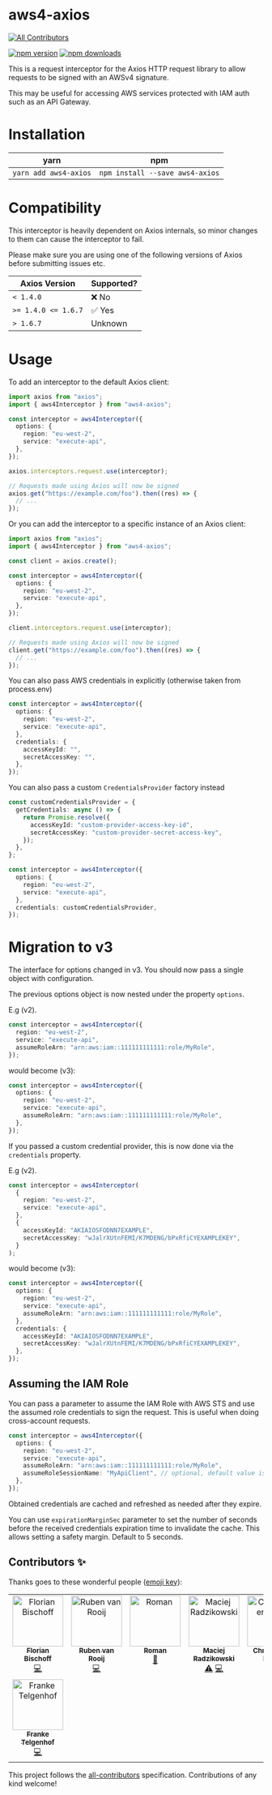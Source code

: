 # aws4-axios

<!-- ALL-CONTRIBUTORS-BADGE:START - Do not remove or modify this section -->
[![All Contributors](https://img.shields.io/badge/all_contributors-8-orange.svg?style=flat-square)](#contributors-)
<!-- ALL-CONTRIBUTORS-BADGE:END -->

[![npm version](https://img.shields.io/npm/v/aws4-axios.svg?style=flat-square)](https://www.npmjs.org/package/aws4-axios)
[![npm downloads](https://img.shields.io/npm/dm/aws4-axios.svg?style=flat-square)](http://npm-stat.com/charts.html?package=aws4-axios)

This is a request interceptor for the Axios HTTP request library to allow requests to be signed with an AWSv4 signature.

This may be useful for accessing AWS services protected with IAM auth such as an API Gateway.

# Installation

| yarn                  | npm                             |
| --------------------- | ------------------------------- |
| `yarn add aws4-axios` | `npm install --save aws4-axios` |

# Compatibility

This interceptor is heavily dependent on Axios internals, so minor changes to them can cause the interceptor to fail.

Please make sure you are using one of the following versions of Axios before submitting issues etc.

| Axios Version       | Supported? |
| ------------------- | ---------- |
| `< 1.4.0`           | ❌ No      |
| `>= 1.4.0 <= 1.6.7` | ✅ Yes     |
| `> 1.6.7`           | Unknown    |

# Usage

To add an interceptor to the default Axios client:

```typescript
import axios from "axios";
import { aws4Interceptor } from "aws4-axios";

const interceptor = aws4Interceptor({
  options: {
    region: "eu-west-2",
    service: "execute-api",
  },
});

axios.interceptors.request.use(interceptor);

// Requests made using Axios will now be signed
axios.get("https://example.com/foo").then((res) => {
  // ...
});
```

Or you can add the interceptor to a specific instance of an Axios client:

```typescript
import axios from "axios";
import { aws4Interceptor } from "aws4-axios";

const client = axios.create();

const interceptor = aws4Interceptor({
  options: {
    region: "eu-west-2",
    service: "execute-api",
  },
});

client.interceptors.request.use(interceptor);

// Requests made using Axios will now be signed
client.get("https://example.com/foo").then((res) => {
  // ...
});
```

You can also pass AWS credentials in explicitly (otherwise taken from process.env)

```typescript
const interceptor = aws4Interceptor({
  options: {
    region: "eu-west-2",
    service: "execute-api",
  },
  credentials: {
    accessKeyId: "",
    secretAccessKey: "",
  },
});
```

You can also pass a custom `CredentialsProvider` factory instead

```typescript
const customCredentialsProvider = {
  getCredentials: async () => {
    return Promise.resolve({
      accessKeyId: "custom-provider-access-key-id",
      secretAccessKey: "custom-provider-secret-access-key",
    });
  },
};

const interceptor = aws4Interceptor({
  options: {
    region: "eu-west-2",
    service: "execute-api",
  },
  credentials: customCredentialsProvider,
});
```

# Migration to v3

The interface for options changed in v3. You should now pass a single object with configuration.

The previous options object is now nested under the property `options`.

E.g (v2).

```typescript
const interceptor = aws4Interceptor({
  region: "eu-west-2",
  service: "execute-api",
  assumeRoleArn: "arn:aws:iam::111111111111:role/MyRole",
});
```

would become (v3):

```typescript
const interceptor = aws4Interceptor({
  options: {
    region: "eu-west-2",
    service: "execute-api",
    assumeRoleArn: "arn:aws:iam::111111111111:role/MyRole",
  },
});
```

If you passed a custom credential provider, this is now done via the `credentials` property.

E.g (v2).

```typescript
const interceptor = aws4Interceptor(
  {
    region: "eu-west-2",
    service: "execute-api",
  },
  {
    accessKeyId: "AKIAIOSFODNN7EXAMPLE",
    secretAccessKey: "wJalrXUtnFEMI/K7MDENG/bPxRfiCYEXAMPLEKEY",
  }
);
```

would become (v3):

```typescript
const interceptor = aws4Interceptor({
  options: {
    region: "eu-west-2",
    service: "execute-api",
    assumeRoleArn: "arn:aws:iam::111111111111:role/MyRole",
  },
  credentials: {
    accessKeyId: "AKIAIOSFODNN7EXAMPLE",
    secretAccessKey: "wJalrXUtnFEMI/K7MDENG/bPxRfiCYEXAMPLEKEY",
  },
});
```

## Assuming the IAM Role

You can pass a parameter to assume the IAM Role with AWS STS
and use the assumed role credentials to sign the request.
This is useful when doing cross-account requests.

```typescript
const interceptor = aws4Interceptor({
  options: {
    region: "eu-west-2",
    service: "execute-api",
    assumeRoleArn: "arn:aws:iam::111111111111:role/MyRole",
    assumeRoleSessionName: "MyApiClient", // optional, default value is "axios"
  },
});
```

Obtained credentials are cached and refreshed as needed after they expire.

You can use `expirationMarginSec` parameter to set the number of seconds
before the received credentials expiration time to invalidate the cache.
This allows setting a safety margin. Default to 5 seconds.

## Contributors ✨

Thanks goes to these wonderful people ([emoji key](https://allcontributors.org/docs/en/emoji-key)):

<!-- ALL-CONTRIBUTORS-LIST:START - Do not remove or modify this section -->
<!-- prettier-ignore-start -->
<!-- markdownlint-disable -->
<table>
  <tbody>
    <tr>
      <td align="center" valign="top" width="14.28%"><a href="https://github.com/florianbepunkt"><img src="https://avatars.githubusercontent.com/u/8314202?v=4?s=100" width="100px;" alt="Florian Bischoff"/><br /><sub><b>Florian Bischoff</b></sub></a><br /><a href="https://github.com/jamesmbourne/aws4-axios/commits?author=florianbepunkt" title="Code">💻</a></td>
      <td align="center" valign="top" width="14.28%"><a href="https://github.com/rubenvanrooij"><img src="https://avatars.githubusercontent.com/u/875349?v=4?s=100" width="100px;" alt="Ruben van Rooij"/><br /><sub><b>Ruben van Rooij</b></sub></a><br /><a href="https://github.com/jamesmbourne/aws4-axios/commits?author=rubenvanrooij" title="Code">💻</a></td>
      <td align="center" valign="top" width="14.28%"><a href="https://www.ScaleLeap.com"><img src="https://avatars.githubusercontent.com/u/491247?v=4?s=100" width="100px;" alt="Roman"/><br /><sub><b>Roman</b></sub></a><br /><a href="https://github.com/jamesmbourne/aws4-axios/pulls?q=is%3Apr+reviewed-by%3Amoltar" title="Reviewed Pull Requests">👀</a></td>
      <td align="center" valign="top" width="14.28%"><a href="http://betterdev.blog"><img src="https://avatars.githubusercontent.com/u/4042673?v=4?s=100" width="100px;" alt="Maciej Radzikowski"/><br /><sub><b>Maciej Radzikowski</b></sub></a><br /><a href="https://github.com/jamesmbourne/aws4-axios/commits?author=m-radzikowski" title="Tests">⚠️</a> <a href="https://github.com/jamesmbourne/aws4-axios/commits?author=m-radzikowski" title="Code">💻</a></td>
      <td align="center" valign="top" width="14.28%"><a href="https://www.ballpointcarrot.net"><img src="https://avatars.githubusercontent.com/u/96404?v=4?s=100" width="100px;" alt="Christopher Kruse"/><br /><sub><b>Christopher Kruse</b></sub></a><br /><a href="https://github.com/jamesmbourne/aws4-axios/commits?author=ballpointcarrot" title="Tests">⚠️</a></td>
      <td align="center" valign="top" width="14.28%"><a href="https://plus.google.com/photos/104306225331370072882/albums"><img src="https://avatars.githubusercontent.com/u/8565700?v=4?s=100" width="100px;" alt="James Hu"/><br /><sub><b>James Hu</b></sub></a><br /><a href="https://github.com/jamesmbourne/aws4-axios/commits?author=james-hu" title="Code">💻</a></td>
      <td align="center" valign="top" width="14.28%"><a href="https://code.dblock.org"><img src="https://avatars.githubusercontent.com/u/542335?v=4?s=100" width="100px;" alt="Daniel (dB.) Doubrovkine"/><br /><sub><b>Daniel (dB.) Doubrovkine</b></sub></a><br /><a href="https://github.com/jamesmbourne/aws4-axios/commits?author=dblock" title="Code">💻</a></td>
    </tr>
    <tr>
      <td align="center" valign="top" width="14.28%"><a href="https://github.com/frtelg"><img src="https://avatars.githubusercontent.com/u/43170660?v=4?s=100" width="100px;" alt="Franke Telgenhof"/><br /><sub><b>Franke Telgenhof</b></sub></a><br /><a href="https://github.com/jamesmbourne/aws4-axios/commits?author=frtelg" title="Code">💻</a></td>
    </tr>
  </tbody>
</table>

<!-- markdownlint-restore -->
<!-- prettier-ignore-end -->

<!-- ALL-CONTRIBUTORS-LIST:END -->

This project follows the [all-contributors](https://github.com/all-contributors/all-contributors) specification. Contributions of any kind welcome!
